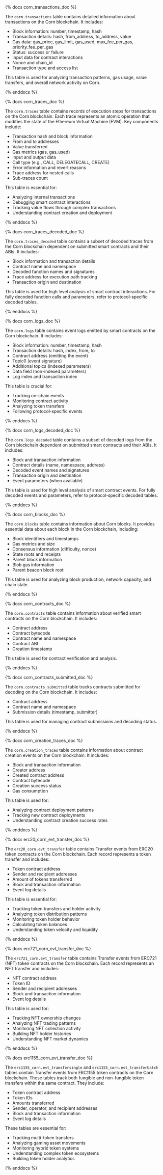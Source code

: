 {% docs corn_transactions_doc %}

The `corn.transactions` table contains detailed information about transactions on the Corn blockchain. It includes:

- Block information: number, timestamp, hash
- Transaction details: hash, from_address, to_address, value
- Gas data: gas_price, gas_limit, gas_used, max_fee_per_gas, priority_fee_per_gas
- Status: success or failure
- Input data for contract interactions
- Nonce and chain_id
- Transaction type and access list

This table is used for analyzing transaction patterns, gas usage, value transfers, and overall network activity on Corn.

{% enddocs %}

{% docs corn_traces_doc %}

The `corn.traces` table contains records of execution steps for transactions on the Corn blockchain. Each trace represents an atomic operation that modifies the state of the Ethereum Virtual Machine (EVM). Key components include:

- Transaction hash and block information
- From and to addresses
- Value transferred
- Gas metrics (gas, gas_used)
- Input and output data
- Call type (e.g., CALL, DELEGATECALL, CREATE)
- Error information and revert reasons
- Trace address for nested calls
- Sub-traces count

This table is essential for:
- Analyzing internal transactions
- Debugging smart contract interactions
- Tracking value flows through complex transactions
- Understanding contract creation and deployment

{% enddocs %}

{% docs corn_traces_decoded_doc %}

The `corn.traces_decoded` table contains a subset of decoded traces from the Corn blockchain dependent on submitted smart contracts and their ABIs. It includes:

- Block information and transaction details
- Contract name and namespace
- Decoded function names and signatures
- Trace address for execution path tracking
- Transaction origin and destination

This table is used for high level analysis of smart contract interactions. For fully decoded function calls and parameters, refer to protocol-specific decoded tables.

{% enddocs %}

{% docs corn_logs_doc %}

The `corn.logs` table contains event logs emitted by smart contracts on the Corn blockchain. It includes:

- Block information: number, timestamp, hash
- Transaction details: hash, index, from, to
- Contract address (emitting the event)
- Topic0 (event signature)
- Additional topics (indexed parameters)
- Data field (non-indexed parameters)
- Log index and transaction index

This table is crucial for:
- Tracking on-chain events
- Monitoring contract activity
- Analyzing token transfers
- Following protocol-specific events

{% enddocs %}

{% docs corn_logs_decoded_doc %}

The `corn.logs_decoded` table contains a subset of decoded logs from the Corn blockchain dependent on submitted smart contracts and their ABIs. It includes:

- Block and transaction information
- Contract details (name, namespace, address)
- Decoded event names and signatures
- Transaction origin and destination
- Event parameters (when available)

This table is used for high level analysis of smart contract events. For fully decoded events and parameters, refer to protocol-specific decoded tables.

{% enddocs %}

{% docs corn_blocks_doc %}

The `corn.blocks` table contains information about Corn blocks. It provides essential data about each block in the Corn blockchain, including:

- Block identifiers and timestamps
- Gas metrics and size
- Consensus information (difficulty, nonce)
- State roots and receipts
- Parent block information
- Blob gas information
- Parent beacon block root

This table is used for analyzing block production, network capacity, and chain state.

{% enddocs %}

{% docs corn_contracts_doc %}

The `corn.contracts` table contains information about verified smart contracts on the Corn blockchain. It includes:

- Contract address
- Contract bytecode
- Contract name and namespace
- Contract ABI
- Creation timestamp

This table is used for contract verification and analysis.

{% enddocs %}

{% docs corn_contracts_submitted_doc %}

The `corn.contracts_submitted` table tracks contracts submitted for decoding on the Corn blockchain. It includes:

- Contract address
- Contract name and namespace
- Submission details (timestamp, submitter)

This table is used for managing contract submissions and decoding status.

{% enddocs %}

{% docs corn_creation_traces_doc %}

The `corn.creation_traces` table contains information about contract creation events on the Corn blockchain. It includes:

- Block and transaction information
- Creator address
- Created contract address
- Contract bytecode
- Creation success status
- Gas consumption

This table is used for:
- Analyzing contract deployment patterns
- Tracking new contract deployments
- Understanding contract creation success rates

{% enddocs %}

{% docs erc20_corn_evt_transfer_doc %}

The `erc20_corn.evt_transfer` table contains Transfer events from ERC20 token contracts on the Corn blockchain. Each record represents a token transfer and includes:

- Token contract address
- Sender and recipient addresses
- Amount of tokens transferred
- Block and transaction information
- Event log details

This table is essential for:
- Tracking token transfers and holder activity
- Analyzing token distribution patterns
- Monitoring token holder behavior
- Calculating token balances
- Understanding token velocity and liquidity

{% enddocs %}

{% docs erc721_corn_evt_transfer_doc %}

The `erc721_corn.evt_transfer` table contains Transfer events from ERC721 (NFT) token contracts on the Corn blockchain. Each record represents an NFT transfer and includes:

- NFT contract address
- Token ID
- Sender and recipient addresses
- Block and transaction information
- Event log details

This table is used for:
- Tracking NFT ownership changes
- Analyzing NFT trading patterns
- Monitoring NFT collection activity
- Building NFT holder histories
- Understanding NFT market dynamics

{% enddocs %}

{% docs erc1155_corn_evt_transfer_doc %}

The `erc1155_corn.evt_transfersingle` and `erc1155_corn.evt_transferbatch` tables contain Transfer events from ERC1155 token contracts on the Corn blockchain. These tables track both fungible and non-fungible token transfers within the same contract. They include:

- Token contract address
- Token IDs
- Amounts transferred
- Sender, operator, and recipient addresses
- Block and transaction information
- Event log details

These tables are essential for:
- Tracking multi-token transfers
- Analyzing gaming asset movements
- Monitoring hybrid token systems
- Understanding complex token ecosystems
- Building token holder analytics

{% enddocs %}
